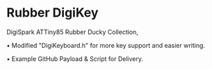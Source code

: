 # Rubber DigiKey
DigiSpark ATTiny85 Rubber Ducky Collection,

• Modified "DigiKeyboard.h" for more key support and easier writing.

• Example GitHub Payload & Script for Delivery.

